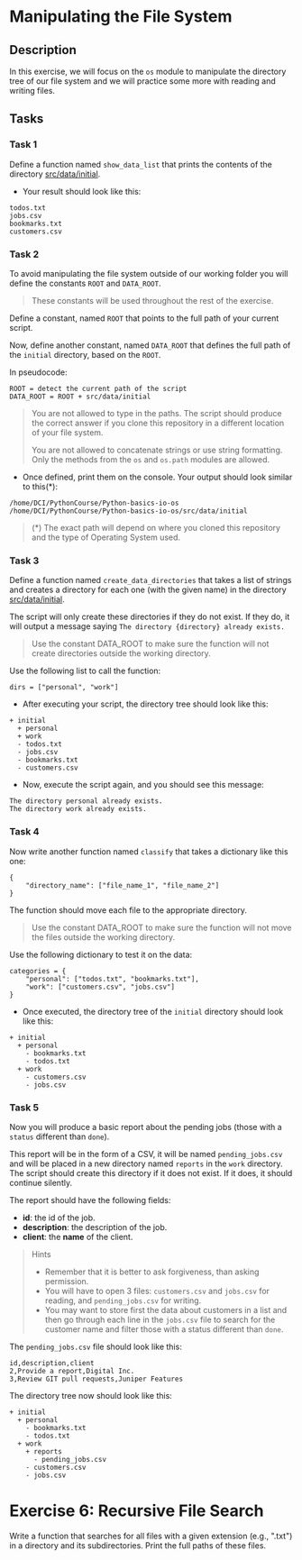 # Manipulating the File System

## Description

In this exercise, we will focus on the `os` module to manipulate the directory tree of our file system and we will practice some more with reading and writing files.

##

## Tasks

###

### Task 1

Define a function named `show_data_list` that prints the contents of the directory [src/data/initial](src/data/initial).

- Your result should look like this:

```
todos.txt
jobs.csv
bookmarks.txt
customers.csv
```

###

### Task 2

To avoid manipulating the file system outside of our working folder you will define the constants `ROOT` and `DATA_ROOT`.

> These constants will be used throughout the rest of the exercise.

Define a constant, named `ROOT` that points to the full path of your current script.

Now, define another constant, named `DATA_ROOT` that defines the full path of the `initial` directory, based on the `ROOT`.

In pseudocode:

```
ROOT = detect the current path of the script
DATA_ROOT = ROOT + src/data/initial
```

> You are not allowed to type in the paths. The script should produce the correct answer if you clone this repository in a different location of your file system.
>
> You are not allowed to concatenate strings or use string formatting. Only the methods from the `os` and `os.path` modules are allowed.

- Once defined, print them on the console. Your output should look similar to this(*):

```
/home/DCI/PythonCourse/Python-basics-io-os
/home/DCI/PythonCourse/Python-basics-io-os/src/data/initial
```

> (\*) The exact path will depend on where you cloned this repository and the type of Operating System used.

###

### Task 3

Define a function named `create_data_directories` that takes a list of strings and creates a directory for each one (with the given name) in the directory [src/data/initial](src/data/initial).

The script will only create these directories if they do not exist. If they do, it will output a message saying `The directory {directory} already exists.`

> Use the constant DATA_ROOT to make sure the function will not create directories outside the working directory.

Use the following list to call the function:

```
dirs = ["personal", "work"]
```

- After executing your script, the directory tree should look like this:

```
+ initial
  + personal
  + work
  - todos.txt
  - jobs.csv
  - bookmarks.txt
  - customers.csv
```

- Now, execute the script again, and you should see this message:

```
The directory personal already exists.
The directory work already exists.
```

###

### Task 4

Now write another function named `classify` that takes a dictionary like this one:

```
{
    "directory_name": ["file_name_1", "file_name_2"]
}
```

The function should move each file to the appropriate directory.

> Use the constant DATA_ROOT to make sure the function will not move the files outside the working directory.

Use the following dictionary to test it on the data:

```
categories = {
    "personal": ["todos.txt", "bookmarks.txt"],
    "work": ["customers.csv", "jobs.csv"]
}
```

- Once executed, the directory tree of the `initial` directory should look like this:

```
+ initial
  + personal
    - bookmarks.txt
    - todos.txt
  + work
    - customers.csv
    - jobs.csv
```

###

### Task 5

Now you will produce a basic report about the pending jobs (those with a `status` different than `done`).

This report will be in the form of a CSV, it will be named `pending_jobs.csv` and will be placed in a new directory named `reports` in the `work` directory. The script should create this directory if it does not exist. If it does, it should continue silently.

The report should have the following fields:

- **id**: the id of the job.
- **description**: the description of the job.
- **client**: the **name** of the client.

> Hints
>
> - Remember that it is better to ask forgiveness, than asking permission.
> - You will have to open 3 files: `customers.csv` and `jobs.csv` for reading, and `pending_jobs.csv` for writing.
> - You may want to store first the data about customers in a list and then go through each line in the `jobs.csv` file to search for the customer name and filter those with a status different than `done`.

The `pending_jobs.csv` file should look like this:

```
id,description,client
2,Provide a report,Digital Inc.
3,Review GIT pull requests,Juniper Features

```

The directory tree now should look like this:

```
+ initial
  + personal
    - bookmarks.txt
    - todos.txt
  + work
    + reports
      - pending_jobs.csv
    - customers.csv
    - jobs.csv
```

# Exercise 6: Recursive File Search
Write a function that searches for all files with a given extension (e.g., ".txt") in a directory and its subdirectories. Print the full paths of these files.